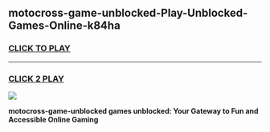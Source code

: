 
## motocross-game-unblocked-Play-Unblocked-Games-Online-k84ha
<h3>
<a href="https://premium76.site?title=motocross-game-unblocked&ref=25A">CLICK TO PLAY</a></h3>
<hr>

<h3>
<a href="https://premium76.site?title=motocross-game-unblocked&ref=25A">CLICK 2 PLAY</a>
  
</h3>

<a href="https://premium76.site?title=motocross-game-unblocked&ref=25A"><img src="https://clearcache.store/games.png"></a>


**motocross-game-unblocked games unblocked: Your Gateway to Fun and Accessible Online Gaming**
